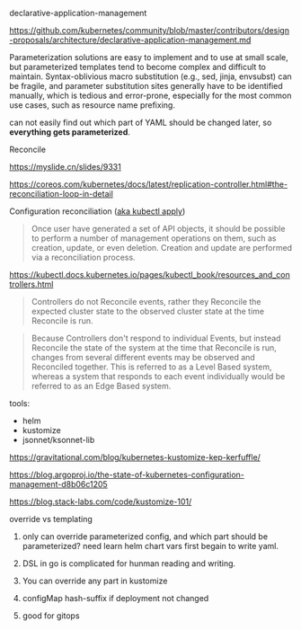 declarative-application-management

https://github.com/kubernetes/community/blob/master/contributors/design-proposals/architecture/declarative-application-management.md

Parameterization solutions are easy to implement and to use at small scale, but parameterized templates tend to become complex and difficult to maintain. Syntax-oblivious macro substitution (e.g., sed, jinja, envsubst) can be fragile, and parameter substitution sites generally have to be identified manually, which is tedious and error-prone, especially for the most common use cases, such as resource name prefixing.

can not easily find out which part of YAML should be changed later, so **everything gets parameterized**.


Reconcile 

https://myslide.cn/slides/9331

https://coreos.com/kubernetes/docs/latest/replication-controller.html#the-reconciliation-loop-in-detail



Configuration reconciliation ([aka kubectl apply](https://github.com/kubernetes/kubernetes/issues/1702))

> Once user have generated a set of API objects, it should be possible to perform a number of management operations on them, such as creation, update, or even deletion. Creation and update are performed via a reconciliation process.

https://kubectl.docs.kubernetes.io/pages/kubectl_book/resources_and_controllers.html

> Controllers do not Reconcile events, rather they Reconcile the expected cluster state to the observed cluster state at the time Reconcile is run.

> Because Controllers don't respond to individual Events, but instead Reconcile the state of the system at the time that Reconcile is run, changes from several different events may be observed and Reconciled together. This is referred to as a Level Based system, whereas a system that responds to each event individually would be referred to as an Edge Based system.


tools:
- helm
- kustomize
- jsonnet/ksonnet-lib

https://gravitational.com/blog/kubernetes-kustomize-kep-kerfuffle/

https://blog.argoproj.io/the-state-of-kubernetes-configuration-management-d8b06c1205

https://blog.stack-labs.com/code/kustomize-101/

override vs templating
1. only can override parameterized config, and which part should be parameterized? need learn helm chart vars first begain to write yaml.
2. DSL in go is complicated for hunman reading and writing. 

1. You can override any part in kustomize
2. configMap hash-suffix if deployment not changed
3. good for gitops

